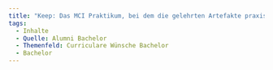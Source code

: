 ```yaml
---
title: "Keep: Das MCI Praktikum, bei dem die gelehrten Artefakte praxisnah einsetzt, werden, hat bei dem Verständnis für die Entwicklung von Menschzentrierten System sehr geholfen."
tags:
  - Inhalte
  - Quelle: Alumni Bachelor
  - Themenfeld: Curriculare Wünsche Bachelor
  - Bachelor
---
```

